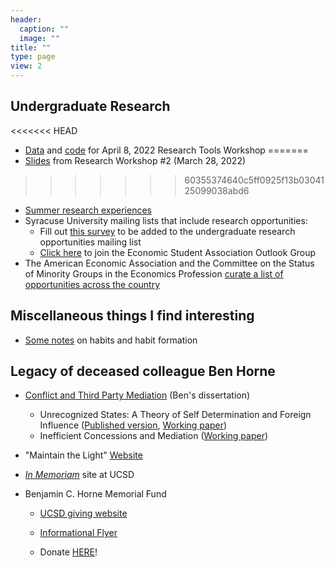 ```yaml
---
header:
  caption: ""
  image: ""
title: ""
type: page
view: 2
---
```


## Undergraduate Research

<<<<<<< HEAD
- [Data](CPS_2017.dta) and [code](Stata_CPS_workshop.do) for April 8, 2022 Research Tools Workshop
=======
- [Slides](UG-Research-Workshop2.pdf) from Research Workshop #2 (March 28, 2022)
>>>>>>> 60355374640c5ff0925f13b0304125099038abd6
- [Summer research experiences](summer_exp/summer)
- Syracuse University mailing lists that include research opportunities:
   - Fill out [this survey](https://forms.gle/F5uYb1bDadVJ7DBi9) to be added to the undergraduate research opportunities mailing list
   - [Click here](https://esa.syr.edu/contact-esa/) to join the Economic Student Association Outlook Group
- The American Economic Association and the Committee on the Status of Minority Groups in the Economics Profession [curate a list of opportunities across the country](https://www.aeaweb.org/about-aea/committees/cswep/programs/resources/events2)  


## Miscellaneous things I find interesting

- [Some notes](habits/habits) on habits and habit formation

## Legacy of deceased colleague Ben Horne

- [Conflict and Third Party Mediation](https://escholarship.org/uc/item/5c70258g) (Ben's dissertation)

  - Unrecognized States: A Theory of Self Determination and Foreign Influence ([Published version](https://doi.org/10.1093/jleo/eww017), [Working paper](https://github.com/kbuzard/UnrecognizedStates/blob/master/draft.pdf))
  - Inefficient Concessions and Mediation ([Working paper](https://github.com/kbuzard/InefficientConcessions/blob/master/draft.pdf))

- "Maintain the Light" [Website](http://www.maintainthelight.org/Maintain_the_Light/Home.html)

- [*In Memoriam*](https://economics.ucsd.edu/faculty-and-research/in-memoriam/horne/index.html) site at UCSD

- Benjamin C. Horne Memorial Fund

  - [UCSD giving website](https://economics.ucsd.edu/alumni/give-back/horne-fund.html)
  
  - [Informational Flyer](BCH-Memorial-Fund.pdf)

  - Donate [HERE](https://giveto.ucsd.edu/giving/home/gift-referral/9655e0cc-3324-4d76-b1c4-b0e4d7e839e7)!
